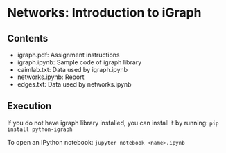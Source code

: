 # Networks: Introduction to iGraph

## Contents

* igraph.pdf: Assignment instructions
* igraph.ipynb: Sample code of igraph library
* caimlab.txt: Data used by igraph.ipynb
* networks.ipynb: Report
* edges.txt: Data used by networks.ipynb

## Execution

If you do not have igraph library installed, you can install it by running:
```pip install python-igraph```

To open an IPython notebook:
```jupyter notebook <name>.ipynb```
